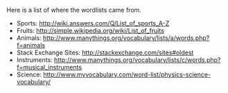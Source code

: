 Here is a list of where the wordlists came from.

- Sports: http://wiki.answers.com/Q/List_of_sports_A-Z
- Fruits: http://simple.wikipedia.org/wiki/List_of_fruits
- Animals: http://www.manythings.org/vocabulary/lists/a/words.php?f=animals
- Stack Exchange Sites: http://stackexchange.com/sites#oldest
- Instruments: http://www.manythings.org/vocabulary/lists/c/words.php?f=musical_instruments
- Science: http://www.myvocabulary.com/word-list/physics-science-vocabulary/
